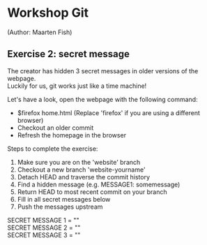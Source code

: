 # Workshop Git
(Author: Maarten Fish)

## __Exercise 2: secret message__

The creator has hidden 3 secret messages in older versions of the webpage.  
Luckily for us, git works just like a time machine!  

Let's have a look, open the webpage with the following command:  
+ $firefox home.html (Replace 'firefox' if you are using a different browser)  
+ Checkout an older commit  
+ Refresh the homepage in the browser  

Steps to complete the exercise:  
1. Make sure you are on the 'website' branch  
2. Checkout a new branch 'website-yourname'  
3. Detach HEAD and traverse the commit history  
4. Find a hidden message (e.g. MESSAGE1: somemessage)  
5. Return HEAD to most recent commit on your branch  
6. Fill in all secret messages below  
7. Push the messages upstream  

SECRET MESSAGE 1 = ""  
SECRET MESSAGE 2 = ""  
SECRET MESSAGE 3 = ""  
